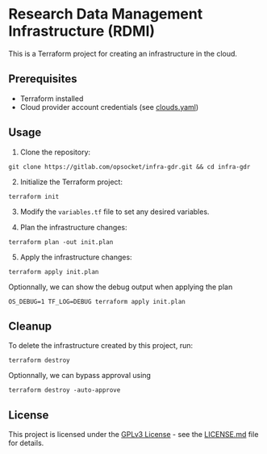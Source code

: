 # Research Data Management Infrastructure (RDMI)

This is a Terraform project for creating an infrastructure in the cloud.

## Prerequisites

- Terraform installed
- Cloud provider account credentials (see [clouds.yaml](https://docs.openstack.org/python-openstackclient/pike/configuration/index.html#configuration-files))

## Usage

1. Clone the repository:

```shell
git clone https://gitlab.com/opsocket/infra-gdr.git && cd infra-gdr
```

2. Initialize the Terraform project:

```shell
terraform init
```


3. Modify the `variables.tf` file to set any desired variables.

4. Plan the infrastructure changes:

```shell
terraform plan -out init.plan
```

5. Apply the infrastructure changes:

```shell
terraform apply init.plan
```

Optionnally, we can show the debug output when applying the plan

```shell
OS_DEBUG=1 TF_LOG=DEBUG terraform apply init.plan
```

## Cleanup

To delete the infrastructure created by this project, run:

```shell
terraform destroy
```

Optionnally, we can bypass approval using

```shell
terraform destroy -auto-approve
```

## License

This project is licensed under the [GPLv3 License](https://www.gnu.org/licenses/gpl-3.0.html) - see the [LICENSE.md](LICENSE.md) file for details.
